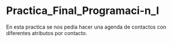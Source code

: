 # Practica_Final_Programaci-n_I
En esta practica se nos pedia hacer una agenda de contactos con diferentes atributos por contacto.
